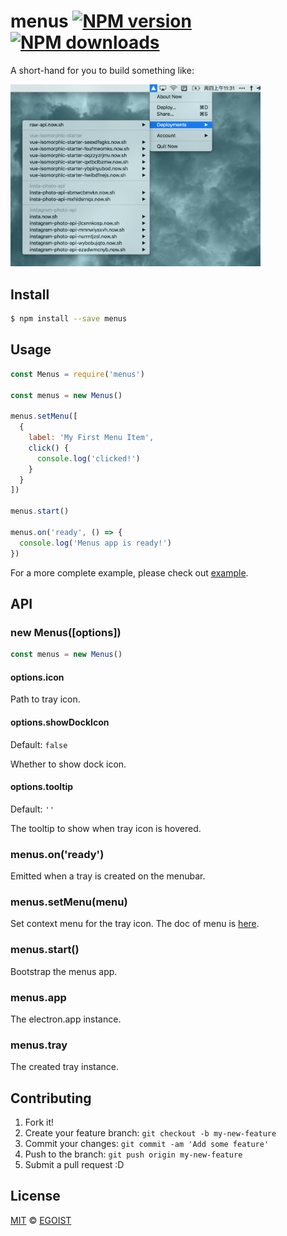 # menus [![NPM version](https://img.shields.io/npm/v/menus.svg?style=flat-square)](https://npmjs.com/package/menus) [![NPM downloads](https://img.shields.io/npm/dm/menus.svg?style=flat-square)](https://npmjs.com/package/menus)

A short-hand for you to build something like:

<img src="./media/preview.png" width="400" alt="preview">

## Install

```bash
$ npm install --save menus
```

## Usage

```js
const Menus = require('menus')

const menus = new Menus()

menus.setMenu([
  {
    label: 'My First Menu Item',
    click() {
      console.log('clicked!')
    }
  }
])

menus.start()

menus.on('ready', () => {
  console.log('Menus app is ready!')
})
```

For a more complete example, please check out [example]('./example/index.js').

## API

### new Menus([options])

```js
const menus = new Menus()
```

#### options.icon

Path to tray icon.

#### options.showDockIcon

Default: `false`

Whether to show dock icon.

#### options.tooltip

Default: `''`

The tooltip to show when tray icon is hovered.

### menus.on('ready')

Emitted when a tray is created on the menubar.

### menus.setMenu(menu)

Set context menu for the tray icon. The doc of menu is [here](https://github.com/electron/electron/blob/master/docs/api/menu.md).

### menus.start()

Bootstrap the menus app.

### menus.app

The electron.app instance.

### menus.tray

The created tray instance. 

## Contributing

1. Fork it!
2. Create your feature branch: `git checkout -b my-new-feature`
3. Commit your changes: `git commit -am 'Add some feature'`
4. Push to the branch: `git push origin my-new-feature`
5. Submit a pull request :D

## License

[MIT](https://egoist.mit-license.org/) © [EGOIST](https://github.com/egoist)
